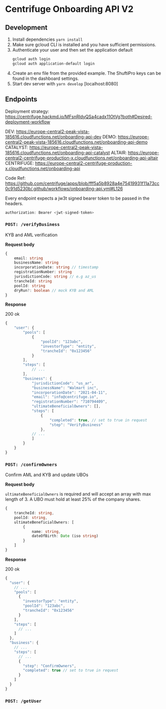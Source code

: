 # Centrifuge Onboarding API V2

## Development

1. Install dependencies `yarn install`
2. Make sure gcloud CLI is installed and you have sufficient permissions.
3. Authenticate your user and then set the application default
   ```sh
   gcloud auth login
   gcloud auth application-default login
   ```
4. Create an env file from the provided example. The ShuftiPro keys can be found in the dashboard settings.
5. Start dev server with `yarn develop` [localhost:8080]

## Endpoints
Deployment strategy:
https://centrifuge.hackmd.io/MFsnRldyQSa4cadx11OtVg?both#Desired-deployment-workflow

DEV: https://europe-central2-peak-vista-185616.cloudfunctions.net/onboarding-api-dev
DEMO: https://europe-central2-peak-vista-185616.cloudfunctions.net/onboarding-api-demo
CATALYST: https://europe-central2-peak-vista-185616.cloudfunctions.net/onboarding-api-catalyst
ALTAIR: https://europe-central2-centrifuge-production-x.cloudfunctions.net/onboarding-api-altair
CENTRIFUGE: https://europe-central2-centrifuge-production-x.cloudfunctions.net/onboarding-api

Code Ref: https://github.com/centrifuge/apps/blob/fff5a5b8928a4e75419931f11a73cc0c91d5230b/.github/workflows/onboarding-api.yml#L126


Every endpoint expects a jw3t signed bearer token to be passed in the headers.

```js
authorization: Bearer <jwt-signed-token>
```

### `POST: /verifyBusiness`

KYB and AML verification

**Request body**

```ts
{
    email: string
    businessName: string
    incorporationDate: string // timestamp
    registrationNumber: string
    jurisdictionCode: string // e.g az_us
    trancheId: string
    poolId: string
    dryRun?: boolean // mock KYB and AML
}
```

**Response**

200 ok

```js
{
	"user": {
		"pools": [
			{
				"poolId": "123abc",
				"investorType": "entity",
				"trancheId": "0x123456"
			}
		],
		"steps": [
			// ...
		],
		"business": {
			"jurisdictionCode": "us_ar",
			"businessName": "Walmart inc",
			"incorporationDate": "2021-04-11",
			"email": "info@centrifuge.io",
			"registrationNumber": "710794409",
			"ultimateBeneficialOwners": [],
			"steps": [
				{
					"completed": true, // set to true in request
					"step": "VerifyBusiness"
				},
			// ...
			]
		}
	}
}
```

### `POST: /confirmOwners`

Confirm AML and KYB and update UBOs

**Request body**

`ultimateBeneficialOwners` is required and will accept an array with max length of 3. A UBO must hold at least 25% of the company shares.

```ts
{
  	trancheId: string,
    poolId: string,
    ultimateBeneficialOwners: [
        {
            name: string,
            dateOfBirth: Date (iso string)
        }
    ]
}
```

**Response**

200 ok

```js
{
  "user": {
    // ...
    "pools": [
      {
        "investorType": "entity",
        "poolId": "123abc",
        "trancheId": "0x123456"
      }
    ],
    "steps": [
      // ...
    ]
  },
  "business": {
    // ...
    "steps": [
      // ...
      {
        "step": "ConfirmOwners",
        "completed": true // set to true in request
      }
    ]
  }
}
```

### `POST: /getUser`
